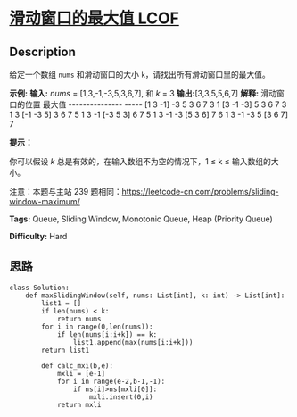 # [滑动窗口的最大值 LCOF][title]

## Description

给定一个数组 `nums` 和滑动窗口的大小 `k`，请找出所有滑动窗口里的最大值。

**示例:**
            **输入:** _nums_ = [1,3,-1,-3,5,3,6,7], 和 _k_ = 3    **输出:**[3,3,5,5,6,7]     **解释:**      滑动窗口的位置                最大值    ---------------               -----    [1  3  -1] -3  5  3  6  7       3     1 [3  -1  -3] 5  3  6  7       3     1  3 [-1  -3  5] 3  6  7       5     1  3  -1 [-3  5  3] 6  7       5     1  3  -1  -3 [5  3  6] 7       6     1  3  -1  -3  5 [3  6  7]      7



**提示：**

你可以假设 _k_ 总是有效的，在输入数组不为空的情况下，1 ≤ k ≤ 输入数组的大小。

注意：本题与主站 239 题相同：<https://leetcode-cn.com/problems/sliding-window-maximum/>


**Tags:** Queue, Sliding Window, Monotonic Queue, Heap (Priority Queue)

**Difficulty:** Hard

## 思路

``` python3
class Solution:
    def maxSlidingWindow(self, nums: List[int], k: int) -> List[int]:
        list1 = []
        if len(nums) < k:
            return nums
        for i in range(0,len(nums)):
            if len(nums[i:i+k]) == k:
                list1.append(max(nums[i:i+k]))
        return list1

        def calc_mxi(b,e):
            mxli = [e-1]
            for i in range(e-2,b-1,-1):
                if ns[i]>ns[mxli[0]]:
                    mxli.insert(0,i)
            return mxli       

```

[title]: https://leetcode-cn.com/problems/hua-dong-chuang-kou-de-zui-da-zhi-lcof
